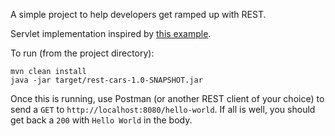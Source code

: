 A simple project to help developers get ramped up with REST.

Servlet implementation inspired by [this example](http://nikgrozev.com/2014/10/16/rest-with-embedded-jetty-and-jersey-in-a-single-jar-step-by-step/).

To run (from the project directory):

```
mvn clean install
java -jar target/rest-cars-1.0-SNAPSHOT.jar
```

Once this is running, use Postman (or another REST client of your choice) to send a `GET` to `http://localhost:8080/hello-world`. If all is well, you should get back a `200` with `Hello World` in the body.
